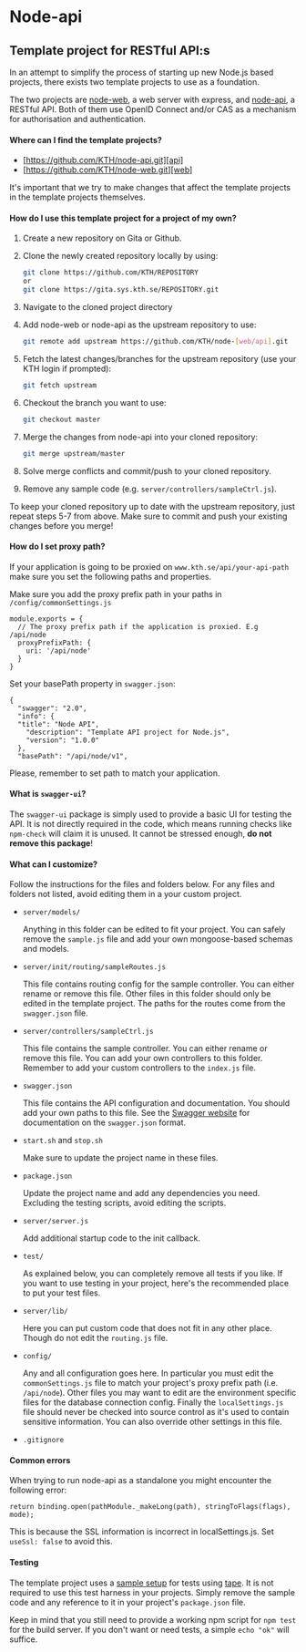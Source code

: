 # Node-api
## Template project for RESTful API:s

In an attempt to simplify the process of starting up new
Node.js based projects, there exists two template projects
to use as a foundation.

The two projects are [node-web][web], a web server with
express, and [node-api][api], a RESTful API. Both of them
use OpenID Connect and/or CAS as a mechanism for
authorisation and authentication.

#### Where can I find the template projects?

- [https://github.com/KTH/node-api.git][api]
- [https://github.com/KTH/node-web.git][web]

It's important that we try to make changes that affect
the template projects in the template projects themselves.

#### How do I use this template project for a project of my own?

1. Create a new repository on Gita or Github.
2. Clone the newly created repository locally by using:

   ```bash
   git clone https://github.com/KTH/REPOSITORY
   or
   git clone https://gita.sys.kth.se/REPOSITORY.git
   ```

3. Navigate to the cloned project directory
4. Add node-web or node-api as the upstream repository to use:

   ```bash
   git remote add upstream https://github.com/KTH/node-[web/api].git
   ```

5. Fetch the latest changes/branches for the upstream
   repository (use your KTH login if prompted):

   ```bash
   git fetch upstream
   ```

6. Checkout the branch you want to use:

   ```bash
   git checkout master
   ```

7. Merge the changes from node-api into your cloned repository:

   ```bash
   git merge upstream/master
   ```

8. Solve merge conflicts and commit/push to your cloned repository.
9. Remove any sample code (e.g. `server/controllers/sampleCtrl.js`).

To keep your cloned repository up to date with the upstream
repository, just repeat steps 5-7 from above. Make sure to
commit and push your existing changes before you merge!

#### How do I set proxy path?

If your application is going to be proxied on
`www.kth.se/api/your-api-path`
make sure you set the following paths and properties.

Make sure you add the proxy prefix path in your paths in
`/config/commonSettings.js`

```
module.exports = {
  // The proxy prefix path if the application is proxied. E.g /api/node
  proxyPrefixPath: {
    uri: '/api/node'
  }
}
```

Set your basePath property in `swagger.json`:

```
{
  "swagger": "2.0",
  "info": {
  "title": "Node API",
    "description": "Template API project for Node.js",
    "version": "1.0.0"
  },
  "basePath": "/api/node/v1",
```

Please, remember to set path to match your application.

#### What is `swagger-ui`?

The `swagger-ui` package is simply used to provide a basic UI for
testing the API. It is not directly required in the code, which
means running checks like `npm-check` will claim it is unused.
It cannot be stressed enough, **do not remove this package**!

#### What can I customize?

Follow the instructions for the files and folders below. For
any files and folders not listed, avoid editing them in a your
custom project.

- `server/models/`

  Anything in this folder can be edited to fit your project.
  You can safely remove the `sample.js` file and add your own
  mongoose-based schemas and models.

- `server/init/routing/sampleRoutes.js`

  This file contains routing config for the sample controller.
  You can either rename or remove this file. Other files in this
  folder should only be edited in the template project. The paths
  for the routes come from the `swagger.json` file.

- `server/controllers/sampleCtrl.js`

  This file contains the sample controller. You can either rename
  or remove this file. You can add your own controllers to this
  folder. Remember to add your custom controllers to the `index.js`
  file.

- `swagger.json`

  This file contains the API configuration and documentation.
  You should add your own paths to this file. See the [Swagger
  website][swagger] for documentation on the `swagger.json` format.

- `start.sh` and `stop.sh`

  Make sure to update the project name in these files.

- `package.json`

  Update the project name and add any dependencies you need.
  Excluding the testing scripts, avoid editing the scripts.

- `server/server.js`

  Add additional startup code to the init callback.

- `test/`

  As explained below, you can completely remove all tests if
  you like. If you want to use testing in your project, here's
  the recommended place to put your test files.

- `server/lib/`

  Here you can put custom code that does not fit in any other
  place. Though do not edit the `routing.js` file.

- `config/`

  Any and all configuration goes here. In particular you must
  edit the `commonSettings.js` file to match your project's
  proxy prefix path (i.e. `/api/node`). Other files you may
  want to edit are the environment specific files for the
  database connection config. Finally the `localSettings.js`
  file should never be checked into source control as it's
  used to contain sensitive information. You can also
  override other settings in this file.

- `.gitignore`

#### Common errors

When trying to run node-api as a standalone you might encounter the following error:
```
return binding.open(pathModule._makeLong(path), stringToFlags(flags), mode);
```
This is because the SSL information is incorrect in localSettings.js. Set ```useSsl: false``` to avoid this.


#### Testing

The template project uses a [sample setup][sample-test] for
tests using [tape][tape]. It is not required to use this test
harness in your projects. Simply remove the sample code and
any reference to it in your project's `package.json` file.

Keep in mind that you still need to provide a working npm
script for `npm test` for the build server. If you don't want
or need tests, a simple `echo "ok"` will suffice.

[api]: https://github.com/KTH/node-api
[web]: https://github.com/KTH/node-web
[tape]: https://github.com/substack/tape
[sample-test]: test/unit/specs/sampleCtrl-test.js
[swagger]: http://swagger.io/

  
